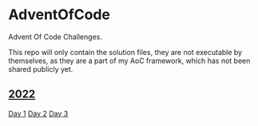 # AdventOfCode
Advent Of Code Challenges.

This repo will only contain the solution files, they are not executable by themselves, as they are a part of my AoC framework, which has not been shared publicly yet.


## [2022](/Year2022)
[Day 1](/Year2022/Day1.cs) [Day 2](/Year2022/Day2.cs) [Day 3](/Year2022/Day3.cs)

